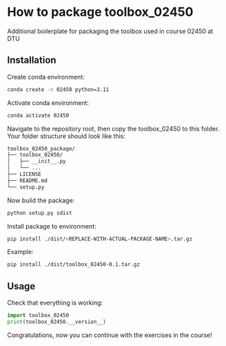 # How to package toolbox_02450
Additional boilerplate for packaging the toolbox used in course 02450 at DTU 


## Installation

Create conda environment:

```bash
conda create -n 02450 python=3.11
```

Activate conda environment:

```bash
conda activate 02450
```

Navigate to the repository root, then copy the toolbox_02450 to this folder. Your folder structure should look like this:

```bash
toolbox_02450_package/
├── toolbox_02450/
│   ├── __init__.py
│   └── ...
├── LICENSE
├── README.md
└── setup.py
```

Now build the package:

```bash
python setup.py sdist
```

Install package to environment:

```bash 
pip install ./dist/<REPLACE-WITH-ACTUAL-PACKAGE-NAME>.tar.gz
```

Example:

```bash 
pip install ./dist/toolbox_02450-0.1.tar.gz 
```

## Usage

Check that everything is working:

```python
import toolbox_02450
print(toolbox_02450.__version__)
```

Congratulations, now you can continue with the exercises in the course!


